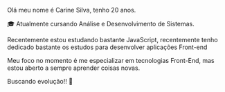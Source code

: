 Olá meu nome é Carine Silva, tenho 20 anos.

🎓 Atualmente cursando Análise e Desenvolvimento de Sistemas.

Recentemente estou estudando bastante JavaScript, recentemente tenho dedicado bastante os estudos para desenvolver aplicações Front-end

Meu foco no momento é me especializar em tecnologias Front-End, mas estou aberto a sempre aprender coisas novas.

Buscando evolução!!
🚀

